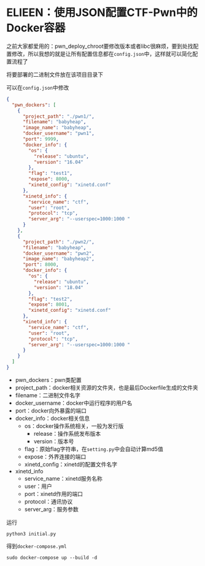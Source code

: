 # ELIEEN：使用JSON配置CTF-Pwn中的Docker容器

之前大家都爱用的：pwn_deploy_chroot要修改版本或者libc很麻烦，要到处找配置修改，所以我想的就是让所有配置信息都在`config.json`中，这样就可以简化配置流程了

将要部署的二进制文件放在该项目目录下

可以在`config.json`中修改

```json
{
  "pwn_dockers": [
    {
      "project_path": "./pwn1/",
      "filename": "babyheap",
      "image_name": "babyheap",
      "docker_username": "pwn1",
      "port": 9999,
      "docker_info": {
        "os": {
          "release": "ubuntu",
          "version": "16.04"
        },
        "flag": "test1",
        "expose": 8000,
        "xinetd_config": "xinetd.conf"
      },
      "xinetd_info": {
        "service_name": "ctf",
        "user": "root",
        "protocol": "tcp",
        "server_arg": "--userspec=1000:1000 "
      }
    },
    {
      "project_path": "./pwn2/",
      "filename": "babyheap",
      "docker_username": "pwn2",
      "image_name": "babyheap2",
      "port": 8000,
      "docker_info": {
        "os": {
          "release": "ubuntu",
          "version": "18.04"
        },
        "flag": "test2",
        "expose": 8001,
        "xinetd_config": "xinetd.conf"
      },
      "xinetd_info": {
        "service_name": "ctf",
        "user": "root",
        "protocol": "tcp",
        "server_arg": "--userspec=1000:1000 "
      }
    }
  ]
}
```

- pwn_dockers：pwn类配置
- project_path：docker相关资源的文件夹，也是最后Dockerfile生成的文件夹
- filename：二进制文件名字
- docker_username：docker中运行程序的用户名
- port：docker向外暴露的端口
- docker_info：docker相关信息
  - os：docker操作系统相关，一般为发行版
    - release：操作系统发布版本
    - version：版本号
  - flag：原始flag字符串，在`setting.py`中会自动计算md5值
  - expose：外界连接的端口
  - xinetd_config：xinetd的配置文件名字
- xinetd_info
  - service_name：xinetd服务名称
  - user：用户
  - port：xinetd作用的端口
  - protocol：通讯协议
  - server_arg：服务参数

运行

```shell
python3 initial.py
```

得到`docker-compose.yml`

```shell
sudo docker-compose up --build -d
```





